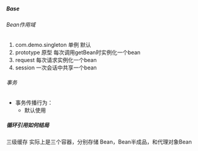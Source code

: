 ##### Base
###### Bean作用域 
1. com.demo.singleton 单例 默认
2. prototype 原型 每次调用getBean时实例化一个bean
3. request 每次请求实例化一个bean
4. session 一次会话中共享一个bean
###### 事务
- 事务传播行为：
    - 默认使用

##### 循环引用如何结局
三级缓存
实际上是三个容器，分别存储 Bean，Bean半成品，和代理对象Bean